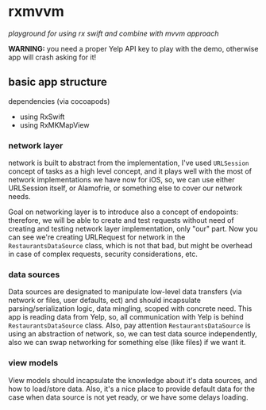 # rxmvvm
_playground for using rx swift and combine with mvvm approach_

**WARNING:** you need a proper Yelp API key to play with the demo, otherwise app will crash asking for it!

## basic app structure

dependencies (via cocoapods)
- using RxSwift
- using RxMKMapView

### network layer

network is built to abstract from the implementation, I've used `URLSession` concept of tasks as a high level concept, and it plays well with the most of network implementations we have now for iOS, so, we can use either URLSession itself, or Alamofrie, or something else to cover our network needs.

Goal on networking layer is to introduce also a concept of endopoints: therefore, we will be able to create and test requests without need of creating and testing network layer implementation, only "our" part. Now you can see we're creating URLRequest for network in the `RestaurantsDataSource` class, which is not that bad, but might be overhead in case of complex requests, security considerations, etc.

### data sources

Data sources are designated to manipulate low-level data transfers (via network or files, user defaults, ect) and should incapsulate parsing/serialization logic, data mingling, scoped with concrete need.
This app is reading data  from Yelp, so, all communication with Yelp is behind `RestaurantsDataSource` class.
Also, pay attention `RestaurantsDataSource` is using an abstraction of network, so, we can test data source independently, also we can swap networking for something else (like files) if we want it.

###  view models

View models should incapsulate the knowledge about it's data sources, and how to load/store data. Also, it's a nice place to provide default data for the case when data source is not yet ready, or we have some delays loading.


